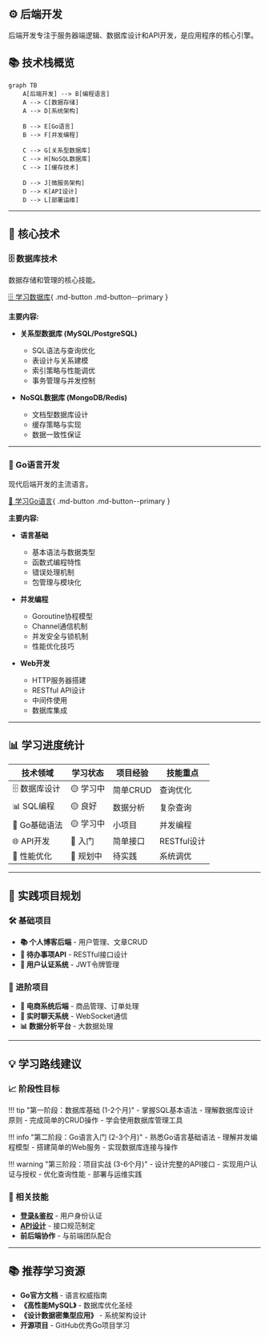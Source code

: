 ## ⚙️ 后端开发

后端开发专注于服务器端逻辑、数据库设计和API开发，是应用程序的核心引擎。

## 📚 技术栈概览

```mermaid
graph TB
    A[后端开发] --> B[编程语言]
    A --> C[数据存储]
    A --> D[系统架构]
    
    B --> E[Go语言]
    B --> F[并发编程]
    
    C --> G[关系型数据库]
    C --> H[NoSQL数据库]
    C --> I[缓存技术]
    
    D --> J[微服务架构]
    D --> K[API设计]
    D --> L[部署运维]
```

---

## 🚀 核心技术

### 🗄️ 数据库技术
数据存储和管理的核心技能。

[🗄️ 学习数据库](数据库.md){ .md-button .md-button--primary }

**主要内容:**
- **关系型数据库 (MySQL/PostgreSQL)**
  - SQL语法与查询优化
  - 表设计与关系建模
  - 索引策略与性能调优
  - 事务管理与并发控制

- **NoSQL数据库 (MongoDB/Redis)**
  - 文档型数据库设计
  - 缓存策略与实现
  - 数据一致性保证

---

### 🐹 Go语言开发
现代后端开发的主流语言。

[🐹 学习Go语言](Go.md){ .md-button .md-button--primary }

**主要内容:**
- **语言基础**
  - 基本语法与数据类型
  - 函数式编程特性
  - 错误处理机制
  - 包管理与模块化

- **并发编程**
  - Goroutine协程模型
  - Channel通信机制
  - 并发安全与锁机制
  - 性能优化技巧

- **Web开发**
  - HTTP服务器搭建
  - RESTful API设计
  - 中间件使用
  - 数据库集成

---

## 📊 学习进度统计

| 技术领域 | 学习状态 | 项目经验 | 技能重点 |
|----------|----------|----------|----------|
| 🗄️ 数据库设计 | 🟡 学习中 | 简单CRUD | 查询优化 |
| 📊 SQL编程 | 🟡 良好 | 数据分析 | 复杂查询 |
| 🐹 Go基础语法 | 🟡 学习中 | 小项目 | 并发编程 |
| 🌐 API开发 | 🔵 入门 | 简单接口 | RESTful设计 |
| 🚀 性能优化 | 🔵 规划中 | 待实践 | 系统调优 |

---

## 🎯 实践项目规划

### 🛠️ 基础项目
- **📚 个人博客后端** - 用户管理、文章CRUD
- **📝 待办事项API** - RESTful接口设计
- **🔐 用户认证系统** - JWT令牌管理

### 🚀 进阶项目
- **🛒 电商系统后端** - 商品管理、订单处理
- **💬 实时聊天系统** - WebSocket通信
- **📊 数据分析平台** - 大数据处理

---

## 💡 学习路线建议

### 📈 阶段性目标

!!! tip "第一阶段：数据库基础 (1-2个月)"
    - 掌握SQL基本语法
    - 理解数据库设计原则
    - 完成简单的CRUD操作
    - 学会使用数据库管理工具

!!! info "第二阶段：Go语言入门 (2-3个月)"
    - 熟悉Go语言基础语法
    - 理解并发编程模型
    - 搭建简单的Web服务
    - 实现数据库连接与操作

!!! warning "第三阶段：项目实战 (3-6个月)"
    - 设计完整的API接口
    - 实现用户认证与授权
    - 优化查询性能
    - 部署与运维实践

### 🔗 相关技能
- **[登录&鉴权](../登录&鉴权.md)** - 用户身份认证
- **[API设计](../api的制定.md)** - 接口规范制定
- **前后端协作** - 与前端团队配合

---

## 📚 推荐学习资源

- **Go官方文档** - 语言权威指南
- **《高性能MySQL》** - 数据库优化圣经
- **《设计数据密集型应用》** - 系统架构设计
- **开源项目** - GitHub优秀Go项目学习 